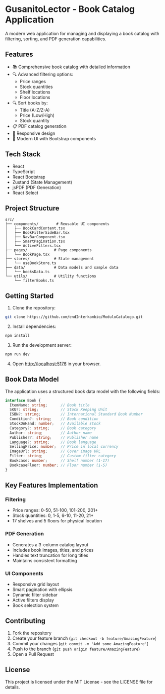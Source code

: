# GusanitoLector - Book Catalog Application

A modern web application for managing and displaying a book catalog with filtering, sorting, and PDF generation capabilities.

## Features

- 📚 Comprehensive book catalog with detailed information
- 🔍 Advanced filtering options:
  - Price ranges
  - Stock quantities
  - Shelf locations
  - Floor locations
- 🔍 Sort books by:
  - Title (A-Z/Z-A)
  - Price (Low/High)
  - Stock quantity
- 📋 PDF catalog generation
- 📱 Responsive design
- 🎨 Modern UI with Bootstrap components

## Tech Stack

- React
- TypeScript
- React Bootstrap
- Zustand (State Management)
- jsPDF (PDF Generation)
- React Select

## Project Structure

```
src/
├── components/        # Reusable UI components
│   ├── BookCardContent.tsx
│   ├── BookFilterSideBar.tsx
│   ├── NavBarComponent.tsx
│   ├── SmartPagination.tsx
│   └── ActiveFilters.tsx
├── pages/            # Page components
│   └── BookPage.tsx
├── stores/           # State management
│   └── useBookStore.ts
├── data/             # Data models and sample data
│   └── booksData.ts
└── utils/            # Utility functions
    └── filterBooks.ts
```

## Getting Started

1. Clone the repository:
```bash
git clone https://github.com/endInterkambio/ModuloCatalogo.git
```

2. Install dependencies:
```bash
npm install
```

3. Run the development server:
```bash
npm run dev
```

4. Open [http://localhost:5176](http://localhost:5176) in your browser.

## Book Data Model

The application uses a structured book data model with the following fields:

```typescript
interface Book {
  ItemName: string;      // Book title
  SKU?: string;          // Stock Keeping Unit
  ISBN?: string;         // International Standard Book Number
  Condition?: string;    // Book condition
  StockOnHand: number;   // Available stock
  Category?: string;     // Book category
  Author: string;        // Author name
  Publisher?: string;    // Publisher name
  Language?: string;     // Book language
  SellingPrice: number;  // Price in local currency
  ImageUrl: string;      // Cover image URL
  Filter: string;        // Custom filter category
  Bookcase: number;      // Shelf number (1-17)
  BookcaseFloor: number; // Floor number (1-5)
}
```

## Key Features Implementation

### Filtering
- Price ranges: 0-50, 51-100, 101-200, 201+
- Stock quantities: 0, 1-5, 6-10, 11-20, 21+
- 17 shelves and 5 floors for physical location

### PDF Generation
- Generates a 3-column catalog layout
- Includes book images, titles, and prices
- Handles text truncation for long titles
- Maintains consistent formatting

### UI Components
- Responsive grid layout
- Smart pagination with ellipsis
- Dynamic filter sidebar
- Active filters display
- Book selection system

## Contributing

1. Fork the repository
2. Create your feature branch (`git checkout -b feature/AmazingFeature`)
3. Commit your changes (`git commit -m 'Add some AmazingFeature'`)
4. Push to the branch (`git push origin feature/AmazingFeature`)
5. Open a Pull Request

## License

This project is licensed under the MIT License - see the LICENSE file for details.
